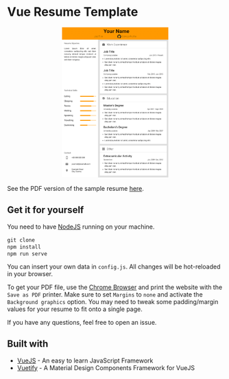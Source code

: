# Vue Resume Template
<p align="center" >
<img src="https://github.com/SchiffFlieger/resume-template/blob/master/sample-resume.png" height="350" />
</p>

See the PDF version of the sample resume [here](sample-resume.pdf).

## Get it for yourself
You need to have [NodeJS](https://nodejs.org/en/) running on your machine.
```
git clone
npm install
npm run serve
```

You can insert your own data in `config.js`. All changes will be hot-reloaded in your browser. 

To get your PDF file, use the [Chrome Browser](https://www.google.com/chrome) and print the website with the `Save as PDF` printer. 
Make sure to set `Margins` to `none` and activate the `Background graphics` option. 
You may need to tweak some padding/margin values for your resume to fit onto a single page.

If you have any questions, feel free to open an issue.

## Built with 
* [VueJS](https://vuejs.org) - An easy to learn JavaScript Framework 
* [Vuetify](https://vuetifyjs.com/en/) - A Material Design Components Framework for VueJS 
